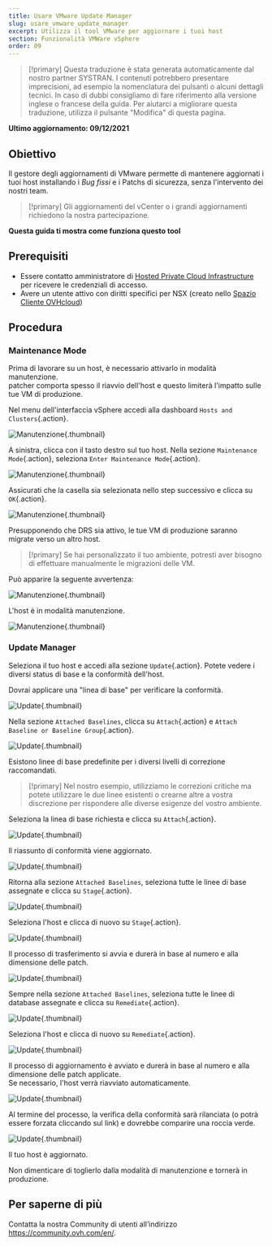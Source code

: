 ```yaml
---
title: Usare VMware Update Manager
slug: usare_vmware_update_manager
excerpt: Utilizza il tool VMware per aggiornare i tuoi host
section: Funzionalità VMWare vSphere
order: 09
---
```


> [!primary]
> Questa traduzione è stata generata automaticamente dal nostro partner SYSTRAN. I contenuti potrebbero presentare imprecisioni, ad esempio la nomenclatura dei pulsanti o alcuni dettagli tecnici. In caso di dubbi consigliamo di fare riferimento alla versione inglese o francese della guida. Per aiutarci a migliorare questa traduzione, utilizza il pulsante "Modifica" di questa pagina.
>

**Ultimo aggiornamento: 09/12/2021**

## Obiettivo

Il gestore degli aggiornamenti di VMware permette di mantenere aggiornati i tuoi host installando i *Bug fissi* e i Patchs di sicurezza, senza l'intervento dei nostri team.     

> [!primary]
> Gli aggiornamenti del vCenter o i grandi aggiornamenti richiedono la nostra partecipazione.

**Questa guida ti mostra come funziona questo tool**

## Prerequisiti

- Essere contatto amministratore di [Hosted Private Cloud Infrastructure](https://www.ovhcloud.com/it/enterprise/products/hosted-private-cloud/) per ricevere le credenziali di accesso.
- Avere un utente attivo con diritti specifici per NSX (creato nello [Spazio Cliente OVHcloud](https://www.ovh.com/auth/?action=gotomanager&from=https://www.ovh.it/&ovhSubsidiary=it))

## Procedura

### Maintenance Mode

Prima di lavorare su un host, è necessario attivarlo in modalità manutenzione.    
patcher comporta spesso il riavvio dell'host e questo limiterà l'impatto sulle tue VM di produzione. 

Nel menu dell'interfaccia vSphere accedi alla dashboard `Hosts and Clusters`{.action}.

![Manutenzione](images/en01menu.png){.thumbnail}

A sinistra, clicca con il tasto destro sul tuo host. Nella sezione `Maintenance Mode`{.action}, seleziona `Enter Maintenance Mode`{.action}.

![Manutenzione](images/en02maintenance.png){.thumbnail}

Assicurati che la casella sia selezionata nello step successivo e clicca su `OK`{.action}.

![Manutenzione](images/en03enter.png){.thumbnail}

Presupponendo che DRS sia attivo, le tue VM di produzione saranno migrate verso un altro host.

> [!primary]
> Se hai personalizzato il tuo ambiente, potresti aver bisogno di effettuare manualmente le migrazioni delle VM.
>

Può apparire la seguente avvertenza:     

![Manutenzione](images/en04warning.png){.thumbnail}

L'host è in modalità manutenzione.

![Manutenzione](images/en05maintenanced.png){.thumbnail}

### Update Manager

Seleziona il tuo host e accedi alla sezione `Update`{.action}.
Potete vedere i diversi status di base e la conformità dell'host.     

Dovrai applicare una "linea di base" per verificare la conformità.

![Update](images/en06summary.png){.thumbnail}

Nella sezione `Attached Baselines`, clicca su `Attach`{.action} e `Attach Baseline or Baseline Group`{.action}.

![Update](images/en07attach.png){.thumbnail}

Esistono linee di base predefinite per i diversi livelli di correzione raccomandati.

> [!primary]
> Nel nostro esempio, utilizziamo le correzioni critiche ma potete utilizzare le due linee esistenti o crearne altre a vostra discrezione per rispondere alle diverse esigenze del vostro ambiente.
>

Seleziona la linea di base richiesta e clicca su `Attach`{.action}.

![Update](images/en08define.png){.thumbnail}

Il riassunto di conformità viene aggiornato.     

![Update](images/en09noncompliant.png){.thumbnail}

Ritorna alla sezione `Attached Baselines`, seleziona tutte le linee di base assegnate e clicca su `Stage`{.action}.

![Update](images/en10bisstage.png){.thumbnail}

Seleziona l'host e clicca di nuovo su `Stage`{.action}.

![Update](images/en10terstagea.png){.thumbnail}

Il processo di trasferimento si avvia e durerà in base al numero e alla dimensione delle patch.

![Update](images/en10terstage.png){.thumbnail}

Sempre nella sezione `Attached Baselines`, seleziona tutte le linee di database assegnate e clicca su `Remediate`{.action}.

![Update](images/en10remediate.png){.thumbnail}

Seleziona l'host e clicca di nuovo su `Remediate`{.action}.

![Update](images/en11remediate.png){.thumbnail}

Il processo di aggiornamento è avviato e durerà in base al numero e alla dimensione delle patch applicate.<br>
Se necessario, l'host verrà riavviato automaticamente.

![Update](images/en12remediating.png){.thumbnail}

Al termine del processo, la verifica della conformità sarà rilanciata (o potrà essere forzata cliccando sul link) e dovrebbe comparire una roccia verde.

![Update](images/en13compliant.png){.thumbnail}

Il tuo host è aggiornato.    

Non dimenticare di toglierlo dalla modalità di manutenzione e tornerà in produzione.

## Per saperne di più

Contatta la nostra Community di utenti all’indirizzo <https://community.ovh.com/en/>.
